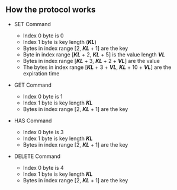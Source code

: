 ## How the protocol works

- SET Command
    - Index 0 byte is 0
    - Index 1 byte is key length (**_KL_**)
    - Bytes in index range [2, **_KL_** + 1] are the key
    - Byte in index range [**_KL_** + 2, **_KL_** + 5] is the value length **_VL_**
    - Bytes in index range [**_KL_** + 3, **_KL_** + 2 + **_VL_**] are the value
    - The  bytes in index range [**_KL_** + 3 + **_VL_**, **_KL_** + 10 + **_VL_**] are the expiration time

- GET Command
    - Index 0 byte is 1
    - Index 1 byte is key length **_KL_**
    - Bytes in index range [2, **_KL_** + 1] are the key

- HAS Command
    - Index 0 byte is 3
    - Index 1 byte is key length **_KL_**
    - Bytes in index range [2, **_KL_** + 1] are the key

- DELETE Command
    - Index 0 byte is 4
    - Index 1 byte is key length **_KL_**
    - Bytes in index range [2, **_KL_** + 1] are the key
